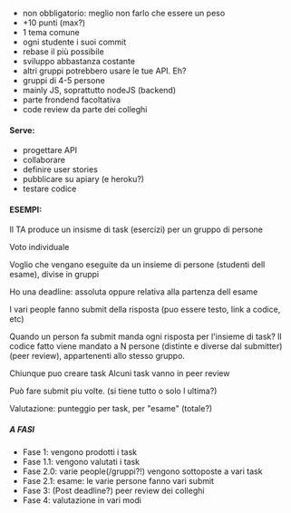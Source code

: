 - non obbligatorio: meglio non farlo che essere un peso
- +10 punti (max?)
- 1 tema comune
- ogni studente i suoi commit
- rebase il più possibile
- sviluppo abbastanza costante
- altri gruppi potrebbero usare le tue API. Eh?
- gruppi di 4-5 persone
- mainly JS, soprattutto nodeJS (backend)
- parte frondend facoltativa
- code review da parte dei colleghi



#### Serve:

- progettare API
- collaborare
- definire user stories
- pubblicare su apiary (e heroku?)
- testare codice



#### ESEMPI:

Il TA produce un insisme di task (esercizi) per un gruppo di persone

Voto individuale

Voglio che vengano eseguite da un insieme di persone (studenti dell esame), divise in gruppi

Ho una deadline: assoluta oppure relativa alla partenza dell esame

I vari people fanno submit della risposta (puo essere testo, link a codice, etc)

Quando un person fa submit manda ogni risposta per l'insieme di task?
Il codice fatto viene mandato a N persone (distinte e diverse dal submitter) (peer review), appartenenti allo stesso gruppo.

Chiunque puo creare task
Alcuni task vanno in peer review

Può fare submit piu volte. (si tiene tutto o solo l ultima?)

Valutazione: punteggio per task, per "esame" (totale?)



##### A FASI



- Fase 1: vengono prodotti i task
- Fase 1.1: vengono valutati i task
- Fase 2.0: varie people(/gruppi?!) vengono sottoposte a vari task
- Fase 2.1: esame: le varie persone fanno vari submit
- Fase 3: (Post deadline?) peer review dei colleghi
- Fase 4: valutazione in vari modi